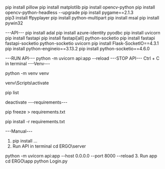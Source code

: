 pip install pillow
pip install matplotlib
pip install opencv-python
pip install opencv-python-headless --upgrade
pip install pygame==2.1.3  
pip3 install ffpyplayer
pip install python-multipart
pip install msal
pip install pywin32

---API---
pip install adal
pip install azure-identity pyodbc
pip install uvicorn
pip install fastapi
pip install fastapi[all] python-socketio
pip install fastapi fastapi-socketio python-socketio uvicorn
pip install Flask-SocketIO==4.3.1
pip install python-engineio==3.13.2
pip install python-socketio==4.6.0

---RUN API---
python -m uvicorn api:app --reload
---STOP API---
Ctrl + C in terminal
---Venv---
<!-- เข้าสู่โหมด venv เพื่อคำสั่ง pip install จะติดตั้ง package ลงใน venv แทนที่จะลงใน Python หลักของเครื่อง -->
<!-- สร้าง -->
python -m venv venv
<!-- เข้า -->
venv\Scripts\activate
<!-- ตรวจสอบแพ็กเกจที่ติดติ้ง -->
pip list
<!-- ออก -->
deactivate
---requirements---
<!-- อัพเดตว่า pip อะไรไปบ้างใน venv -->
pip freeze > requirements.txt
<!-- ติดตั้งทุก pip install -->
pip install -r requirements.txt

---Manual---
1. pip install ...
2. Run API in terminal
cd ERGO\server
<!-- python -m uvicorn api:app --reload -->
python -m uvicorn api:app --host 0.0.0.0 --port 8000 --reload
3. Run app
cd ERGO\app
python Login.py